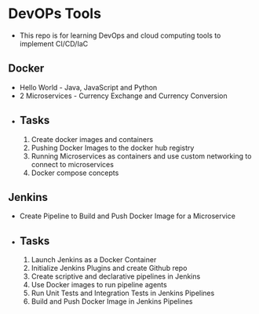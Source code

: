 # DevOPs Tools
- This repo is for learning DevOps and cloud computing tools to implement CI/CD/IaC
## Docker
- Hello World - Java, JavaScript and Python
- 2 Microservices - Currency Exchange and Currency Conversion
- ## Tasks 
    1. Create docker images and containers
    2. Pushing Docker Images to the docker hub registry 
    3. Running Microservices as containers and use custom networking to connect to microservices 
    4. Docker compose concepts 


## Jenkins
- Create Pipeline to Build and Push Docker Image for a Microservice
- ## Tasks
    1. Launch Jenkins as a Docker Container 
    2. Initialize Jenkins Plugins and create Github repo
    3. Create scriptive and declarative pipelines in Jenkins 
    4. Use Docker images to run pipeline agents 
    4. Run Unit Tests and Integration Tests in Jenkins Pipelines
    5. Build and Push Docker Image in Jenkins Pipelines
